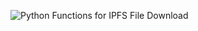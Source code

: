 ![Python Functions for IPFS File Download](https://github.com/Apmaranca/libgen-seedtools/assets/5390946/2cb6ebcd-9898-45ca-a14f-3675ddcb55c6)
